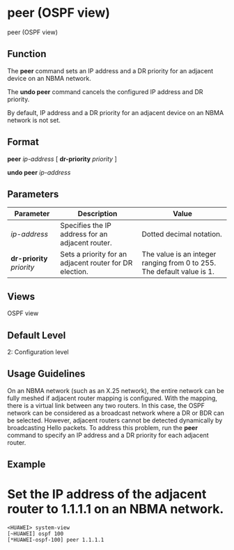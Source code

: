 peer (OSPF view)
================

peer (OSPF view)

Function
--------



The **peer** command sets an IP address and a DR priority for an adjacent device on an NBMA network.

The **undo peer** command cancels the configured IP address and DR priority.



By default, IP address and a DR priority for an adjacent device on an NBMA network is not set.


Format
------

**peer** *ip-address* [ **dr-priority** *priority* ]

**undo peer** *ip-address*


Parameters
----------

| Parameter | Description | Value |
| --- | --- | --- |
| *ip-address* | Specifies the IP address for an adjacent router. | Dotted decimal notation. |
| **dr-priority** *priority* | Sets a priority for an adjacent router for DR election. | The value is an integer ranging from 0 to 255. The default value is 1. |



Views
-----

OSPF view


Default Level
-------------

2: Configuration level


Usage Guidelines
----------------

On an NBMA network (such as an X.25 network), the entire network can be fully meshed if adjacent router mapping is configured. With the mapping, there is a virtual link between any two routers. In this case, the OSPF network can be considered as a broadcast network where a DR or BDR can be selected. However, adjacent routers cannot be detected dynamically by broadcasting Hello packets. To address this problem, run the **peer** command to specify an IP address and a DR priority for each adjacent router.


Example
-------

# Set the IP address of the adjacent router to 1.1.1.1 on an NBMA network.
```
<HUAWEI> system-view
[~HUAWEI] ospf 100
[*HUAWEI-ospf-100] peer 1.1.1.1

```